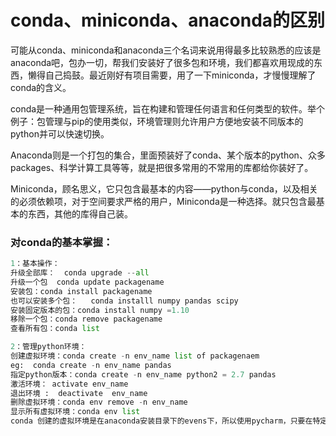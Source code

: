 # conda、miniconda、anaconda的区别

可能从conda、miniconda和anaconda三个名词来说用得最多比较熟悉的应该是anaconda吧，包办一切，帮我们安装好了很多包和环境，我们都喜欢用现成的东西，懒得自己捣鼓。最近刚好有项目需要，用了一下miniconda，才慢慢理解了conda的含义。

conda是一种通用包管理系统，旨在构建和管理任何语言和任何类型的软件。举个例子：包管理与pip的使用类似，环境管理则允许用户方便地安装不同版本的python并可以快速切换。

Anaconda则是一个打包的集合，里面预装好了conda、某个版本的python、众多packages、科学计算工具等等，就是把很多常用的不常用的库都给你装好了。

Miniconda，顾名思义，它只包含最基本的内容——python与conda，以及相关的必须依赖项，对于空间要求严格的用户，Miniconda是一种选择。就只包含最基本的东西，其他的库得自己装。

### 对conda的基本掌握：

```python
1：基本操作：
升级全部库：  conda upgrade --all
升级一个包  conda update packagename
安装包：conda install packagename
也可以安装多个包：   conda installl numpy pandas scipy
安装固定版本的包：conda install numpy =1.10
移除一个包：conda remove packagename 
查看所有包：conda list 
```
```python
2：管理python环境：
创建虚拟环境：conda create -n env_name list of packagenaem
eg:  conda create -n env_name pandas 
指定python版本：conda create -n env_name python2 = 2.7 pandas 
激活环境： activate env_name
退出环境 :  deactivate  env_name
删除虚拟环境：conda env remove -n env_name
显示所有虚拟环境：conda env list  
conda 创建的虚拟环境是在anaconda安装目录下的evens下，所以使用pycharm，只要在特定项目配置运行环境就可以了
```
